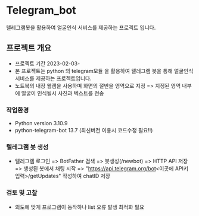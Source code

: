 # Telegram_bot
텔레그램봇을 활용하여 얼굴인식 서비스를 제공하는 프로젝트 입니다.

## 프로젝트 개요
  - 프로젝트 기간 2023-02-03- 
  - 본 프로젝트는 python 의 telegram모듈 을 활용하여 텔레그램 봇을 통해 얼굴인식 서비스를 제공하는 프로젝트입니다.
  - 노트북의 내장 웹캠을 사용하며 화면의 절반을 영역으로 지정 => 지정된 영역 내부에 얼굴이 인식될시 사진과 텍스트를 전송
 
### 작업환경
  - Python version 3.10.9
  - python-telegram-bot 13.7 (최신버전 이용시 코드수정 필요!!)
  
### 텔레그램 봇 생성
  - 텔레그렘 로그인 => BotFather 검색 => 봇생성(/newbot) => HTTP API 저장 => 생성된 봇에서 채팅 시작 
  => "https://api.telegram.org/bot<이곳에 API키 입력>/getUpdates" 작성하여 chatID 저장

### 검토 및 고찰
  - 의도에 맞게 프로그램이 동작하나 list 오류 발생 최적화 필요
